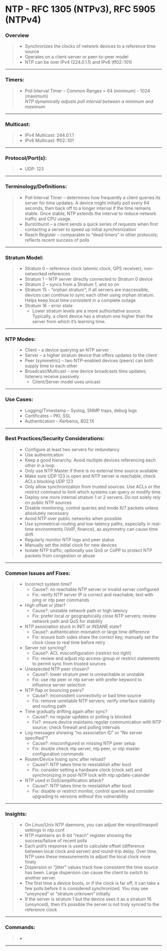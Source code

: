 # NTP - RFC 1305 (NTPv3), RFC 5905 (NTPv4)

### Overview
> * Synchronizes the clocks of network devices to a reference time source
> * Operates on a client-server or peer-to-peer model
> * NTP can be over IPv4 (224.0.1.1) and IPv6 (ff02::101)
---
### Timers: 
> * Poll Interval Timer – Common Ranges = 64 (minimum) - 1024 (maximum)  
	*NTP dynamically adjusts poll interval between a minimum and maximum*
---
### Multicast:
> * IPv4 Multicast: 244.0.1.1
> * IPv6 Multicast: ff02::101
---
### Protocol/Port(s):
> * UDP: 123
---
### Terminology/Definitions:
> * Poll Interval Timer – determines how frequently a client queries its server for time updates. A device might initially poll every 64 seconds, then back off to a longer interval if the time remains stable. Once stable, NTP extends the interval to reduce network traffic and CPU usage.
> * Burst/iburst – a client sends a quick series of requests when first contacting a server to speed up initial synchronization
> * Reach Register – comparable to “dead timers” in other protocols; reflects recent success of polls
---
### Stratum Model:
> * Stratum 0 – reference clock (atomic clock, GPS receiver); non-networked references
> * Stratum 1 – NTP server directly connected to Stratum 0 device
> * Stratum 2 – syncs from a Stratum 1, and so on
> * Stratum 15 - “orphan stratum”; if all servers are inaccessible, devices can continue to sync each other using orphan stratum. Helps keep local time consistent in a complete outage
> * Stratum 16 - error state 
>   * Lower stratum levels are a more authoritative source. Typically, a client device has a stratum one higher than the server from which it’s learning time.
---
### NTP Modes:
> * Client – a device querying an NTP server
> * Server – a higher stratum device that offers updates to the client
> * Peer (symmetric) – two NTP-enabled devices (peers) can both supply time to each other
> * Broadcast/Multicast – one device broadcasts time updates; listeners receive passively
>   * Client/Server model uses unicast
---
### Use Cases:
> * Logging/Timestamp – Syslog, SNMP traps, debug logs
> * Certificates – PKI, SSL
> * Authentication – Kerberos, 802.1X
---
### Best Practices/Security Considerations:
> * Configure at least two servers for redundancy
> * Use authentication
> * Keep a good hierarchy. Avoid multiple devices referencing each other in a loop
> * Only use NTP Master if there is no external time source available
> * Make sure UDP 123 is open and NTP server is reachable; check ACLs blocking UDP 123
> * Only allow synchronization from trusted sources. Use ACLs or the restrict command to limit which systems can query or modify time.
> * Deploy one more internal stratum 1 or 2 servers. Do not solely rely on public NTP sources
> * Disable monitoring, control queries and mode 6/7 packets unless absolutely necessary
> * Avoid NTP over public networks when possible
> * Use symmetrical-routing and low-latency paths, especially in real-time environments (VoIP, finance), as asymmetry can cause time drift
> * Regularly monitor NTP logs and peer status
> * Manually set the initial clock for new devices
> * Isolate NTP traffic; optionally use QoS or CoPP to protect NTP packets from congestion or abuse
---
### Common Issues anf Fixes:
> * Incorrect system time?
>   * Cause?: no reachable NTP server or invalid server configured
>   * Fix: verify NTP server IP is correct and reachable; test with ping or ntp peer commands
> * High offset or jitter?
>   * Cause?: unstable network path or high latency
>   * Fix: prefer local or geographically close NTP servers; review network path and QoS for stability
> * NTP association stuck in INIT or INSANE state?
>   * Cause?: authentication mismatch or large time difference
>   * Fix: ensure both sides share the correct key; manually set the clock close to real time before retry
> * Server not syncing?
>   * Cause?: ACL misconfiguration (restrict too tight)
>   * Fix: review and adjust ntp access-group or restrict statements to permit sync from trusted sources
> * Unexpected NTP peer chosen?
>   * Cause?: lower stratum peer is unreachable or unstable
>   * Fix: use ntp peer or ntp server with prefer keyword to influence server selection
> * NTP flap or bouncing peers?
>   * Cause?: inconsistent connectivity or bad time source
>   * Fix: remove unreliable NTP servers; verify interface stability and routing path
> * Time gradually drifting again after sync?
>   * Cause?: no regular updates or polling is blocked
>   * Fix?: ensure device maintains regular communication with NTP source; check firewall and polling intervals
> * Log messages showing “no association ID” or “No server specified”?
>   * Cause?: misconfigured or missing NTP peer setup
>   * Fix: double check ntp server, ntp peer, or ntp master configuration commands
> * Router/Device losing sync after reload?
>   * Cause?: NTP takes time to reestablish after boot
>   * Fix: consider setting a hardware clock (clock set) and synchronizing in post-NTP lock with ntp update-calander
> * NTP used in DoS/amplification attack?
>   * Cause?: NTP takes time to reestablish after boot
>   * Fix: disable or restrict monlist, control queries and consider upgrading to versions without this vulnerability
---
### Insights:
> * On Linux/Unix NTP daemons, you can adjust the minpoll/maxpoll settings in ntp.conf
> * NTP maintains an 8-bit “reach” register showing the success/failure of recent polls
> * Each poll’s response is used to calculate offset (difference between local clock and server) and round-trip delay. Over time, NTP uses these measurements to adjust the local clock more finely
> * Dispersion or “jitter” values track how consistent the time source has been. Large dispersion can cause the client to switch to another server.
> * The first time a device boots, or if the clock is far off, it can take a few polls before it is considered synchronized. You may see “unsynced” or “stratum unknown” initially
> * If the server is stratum 1 but the device sees it as a stratum 16 (unsynced), then it’s possible the server is not truly synced to the reference clock
---
### Commands:
> *
---
